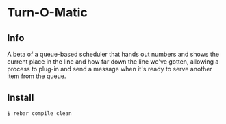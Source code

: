 # Turn-O-Matic

## Info

A beta of a queue-based scheduler that hands out numbers and shows the current place in the line and how far down the line we've gotten, allowing a process to plug-in and send a message when it's ready to serve another item from the queue.

## Install

`$ rebar compile clean`

